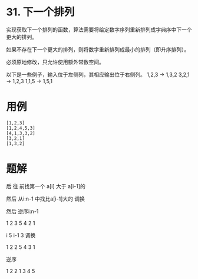 # 31. 下一个排列
实现获取下一个排列的函数，算法需要将给定数字序列重新排列成字典序中下一个更大的排列。

如果不存在下一个更大的排列，则将数字重新排列成最小的排列（即升序排列）。

必须原地修改，只允许使用额外常数空间。

以下是一些例子，输入位于左侧列，其相应输出位于右侧列。
1,2,3 → 1,3,2
3,2,1 → 1,2,3
1,1,5 → 1,5,1

# 用例
```
[1,2,3]
[1,2,4,5,3]
[4,1,3,3,2]
[3,2,1]
[1,3,2]
```


# 题解

后 往 前找第一个 a[i] 大于 a[i-1]的

然后 从i:n-1 中找比a[i-1]大的 调换

然后 逆序i:n-1

1 2 3 5 4 2 1

i 5
i-1 3
调换

1 2 2 5 4 3 1

逆序

1 2 2 1 3 4 5



